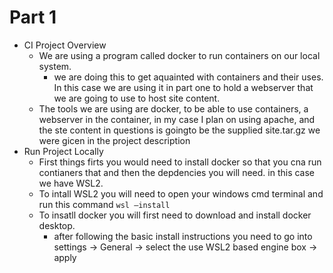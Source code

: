 # Part 1

-  CI Project Overview
	* We are using a program called docker to run containers on our local system.
		* we are doing this to get aquainted with containers and their uses. In this case we are using it in part one to hold a webserver that we are going to use to host site content.
	* The tools we are using are docker, to be able to use containers, a webserver in the container, in my case I plan on using apache, and the ste content in questions is goingto be the supplied site.tar.gz we were gicen in the project description
- Run Project Locally
	* First things firts you would need to install docker so that you cna run contianers that and then the depdencies you will need. in this case we have WSL2.
	* To intall WSL2 you will need to open your windows cmd terminal and run this command `wsl –install`
	* To insatll docker you will first need to download and install docker desktop.
		* after following the basic install instructions you need to go into settings -> General -> select the use WSL2 based engine box -> apply
